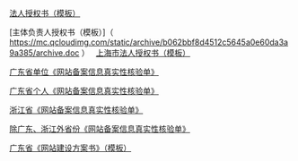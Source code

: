 [法人授权书（模板）](https://mc.qcloudimg.com/static/archive/ffb680c46504e23c1ab8917bc678ae2b/weituoshu_for_business.doc)

[主体负责人授权书（模板）]（ https://mc.qcloudimg.com/static/archive/b062bbf8d4512c5645a0e60da3a9a385/archive.doc  ）
 
[上海市法人授权书（模板）](https://mc.qcloudimg.com/static/archive/81b40d1de243abf60b2733f0d0263649/archive.docx)

[广东省单位《网站备案信息真实性核验单》](https://mc.qcloudimg.com/static/archive/7f7811f8d1eaa9d9b16ba26ed81137fd/hyd_for_gd_business.doc)

[广东省个人《网站备案信息真实性核验单》](https://mc.qcloudimg.com/static/archive/daf0b7b0137bb4626f11fae50ced662e/hyd_for_gd_person.doc)

[浙江省《网站备案信息真实性核验单》](https://mc.qcloudimg.com/static/archive/73c285b890c03271ac2bcbe925ac3c02/hyd_for_zj.docx)

[除广东、浙江外省份《网站备案信息真实性核验单》](https://mc.qcloudimg.com/static/archive/93ec1d5e5bbc26e967486564d765b2ff/hyd_for_all.docx)

[广东省《网站建设方案书》（模板）](https://mccdn.qcloud.com/static/archive/441d03c3e67bd59ff5b6c7316f2b4c0d/archive.docx)




